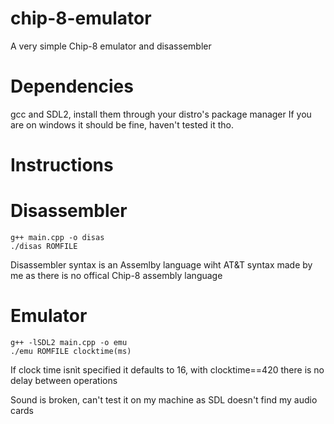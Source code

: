 # chip-8-emulator
A very simple Chip-8 emulator and disassembler

# Dependencies
gcc and SDL2, install them through your distro's package manager
If you are on windows it should be fine, haven't tested it tho.

# Instructions

# Disassembler
```shell
g++ main.cpp -o disas
./disas ROMFILE
```
Disassembler syntax is an Assemlby language wiht AT&T syntax made by me as there is no offical Chip-8 assembly language

# Emulator
```shell
g++ -lSDL2 main.cpp -o emu
./emu ROMFILE clocktime(ms)
```
If clock time isnìt specified it defaults to 16, with clocktime==420 there is no delay between operations

Sound is broken, can't test it on my machine as SDL doesn't find my audio cards

